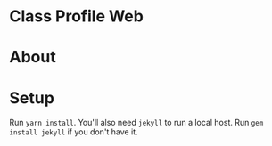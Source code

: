 Class Profile Web
=========================

# About

# Setup
Run `yarn install`. You'll also need `jekyll` to run a local host. Run `gem install jekyll` if you don't have it.
